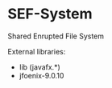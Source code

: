 # SEF-System
Shared Enrupted File System

External libraries:
  * lib (javafx.*)
  * jfoenix-9.0.10
